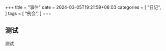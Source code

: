 +++
title = "事件"
date = 2024-03-05T19:21:59+08:00
categories = [
"日记",
]
tags = [
"例会",
]
+++

## 测试

测试   
